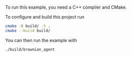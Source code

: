 To run this example, you need a C++ compiler and CMake.

To configure and build this project run

```sh
cmake -B build/ -S .
cmake --build build/
```

You can then run the example with

```sh
./build/brownian_agent
```
